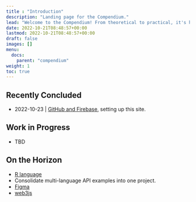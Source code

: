 ```yaml
---
title : "Introduction"
description: "Landing page for the Compendium."
lead: "Welcome to the Compendium! From theoretical to practical, it's here!"
date: 2022-10-21T08:48:57+00:00
lastmod: 2022-10-21T08:48:57+00:00
draft: false
images: []
menu:
  docs:
    parent: "compendium"
weight: 1
toc: true
---
```


## Recently Concluded
- 2022-10-23 | [GitHub and Firebase](/docs/computer-science/github-and-firebase/), setting up this site.
## Work in Progress
- TBD
## On the Horizon
- [R language](https://www.r-project.org/other-docs.html)
- Consolidate multi-language API examples into one project.
- [Figma](https://www.figma.com/)
- [web3js](https://web3js.readthedocs.io/en/v1.8.0/)